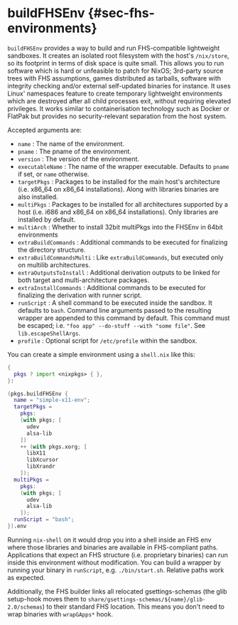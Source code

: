 # buildFHSEnv {#sec-fhs-environments}

`buildFHSEnv` provides a way to build and run FHS-compatible lightweight sandboxes. It creates an isolated root filesystem with the host's `/nix/store`, so its footprint in terms of disk space is quite small. This allows you to run software which is hard or unfeasible to patch for NixOS; 3rd-party source trees with FHS assumptions, games distributed as tarballs, software with integrity checking and/or external self-updated binaries for instance.
It uses Linux' namespaces feature to create temporary lightweight environments which are destroyed after all child processes exit, without requiring elevated privileges. It works similar to containerisation technology such as Docker or FlatPak but provides no security-relevant separation from the host system.

Accepted arguments are:

- `name`
  : The name of the environment.
- `pname`
  : The pname of the environment.
- `version`
  : The version of the environment.
- `executableName`
  : The name of the wrapper executable. Defaults to `pname` if set, or `name` otherwise.
- `targetPkgs`
  : Packages to be installed for the main host's architecture (i.e. x86_64 on x86_64 installations). Along with libraries binaries are also installed.
- `multiPkgs`
  : Packages to be installed for all architectures supported by a host (i.e. i686 and x86_64 on x86_64 installations). Only libraries are installed by default.
- `multiArch`
  : Whether to install 32bit multiPkgs into the FHSEnv in 64bit environments
- `extraBuildCommands`
  : Additional commands to be executed for finalizing the directory structure.
- `extraBuildCommandsMulti`
  : Like `extraBuildCommands`, but executed only on multilib architectures.
- `extraOutputsToInstall`
  : Additional derivation outputs to be linked for both target and multi-architecture packages.
- `extraInstallCommands`
  : Additional commands to be executed for finalizing the derivation with runner script.
- `runScript`
  : A shell command to be executed inside the sandbox. It defaults to `bash`. Command line arguments passed to the resulting wrapper are appended to this command by default.
  This command must be escaped; i.e. `"foo app" --do-stuff --with "some file"`. See `lib.escapeShellArgs`.
- `profile`
  : Optional script for `/etc/profile` within the sandbox.

You can create a simple environment using a `shell.nix` like this:

```nix
{
  pkgs ? import <nixpkgs> { },
}:

(pkgs.buildFHSEnv {
  name = "simple-x11-env";
  targetPkgs =
    pkgs:
    (with pkgs; [
      udev
      alsa-lib
    ])
    ++ (with pkgs.xorg; [
      libX11
      libXcursor
      libXrandr
    ]);
  multiPkgs =
    pkgs:
    (with pkgs; [
      udev
      alsa-lib
    ]);
  runScript = "bash";
}).env
```

Running `nix-shell` on it would drop you into a shell inside an FHS env where those libraries and binaries are available in FHS-compliant paths. Applications that expect an FHS structure (i.e. proprietary binaries) can run inside this environment without modification.
You can build a wrapper by running your binary in `runScript`, e.g. `./bin/start.sh`. Relative paths work as expected.

Additionally, the FHS builder links all relocated gsettings-schemas (the glib setup-hook moves them to `share/gsettings-schemas/${name}/glib-2.0/schemas`) to their standard FHS location. This means you don't need to wrap binaries with `wrapGApps*` hook.
